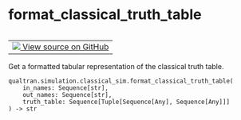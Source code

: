 # format_classical_truth_table


<table class="tfo-notebook-buttons tfo-api nocontent" align="left">
<td>
  <a target="_blank" href="https://github.com/quantumlib/Qualtran/blob/main/qualtran/simulation/classical_sim.py#L253-L265">
    <img src="https://www.tensorflow.org/images/GitHub-Mark-32px.png" />
    View source on GitHub
  </a>
</td>
</table>



Get a formatted tabular representation of the classical truth table.


<pre class="devsite-click-to-copy prettyprint lang-py tfo-signature-link">
<code>qualtran.simulation.classical_sim.format_classical_truth_table(
    in_names: Sequence[str],
    out_names: Sequence[str],
    truth_table: Sequence[Tuple[Sequence[Any], Sequence[Any]]]
) -> str
</code></pre>



<!-- Placeholder for "Used in" -->
